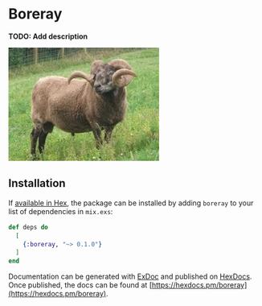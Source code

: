 # Boreray

**TODO: Add description**

![image info](./colophon.jpg)

## Installation

If [available in Hex](https://hex.pm/docs/publish), the package can be installed
by adding `boreray` to your list of dependencies in `mix.exs`:

```elixir
def deps do
  [
    {:boreray, "~> 0.1.0"}
  ]
end
```

Documentation can be generated with [ExDoc](https://github.com/elixir-lang/ex_doc)
and published on [HexDocs](https://hexdocs.pm). Once published, the docs can
be found at [https://hexdocs.pm/boreray](https://hexdocs.pm/boreray).

